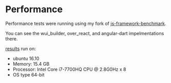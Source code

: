 # Performance

Performance tests were running using my fork of [js-framework-benchmark][js-framework-benchmark].

You can see the wui_builder, over_react, and angular-dart impelmentations there.

[results][results] run on:

* ubuntu 16.10
* Memory: 15.4 GB
* Processor: Intel Core i7-7700HQ CPU @ 2.8G0Hz x 8
* OS type 64-bit

[js-framework-benchmark]: https://github.com/davidmarne/js-framework-benchmark

[results]: table.html
